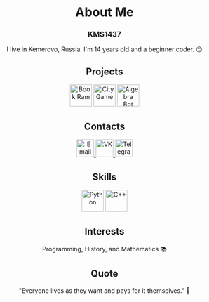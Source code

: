 <div align="center">
  <h1>About Me</h1>
  <h3>KMS1437</h3>
  <p>I live in Kemerovo, Russia. I'm 14 years old and a beginner coder. 😊</p>
</div>

<div align="center">
  <h2>Projects</h2>
  <a href="https://github.com/KMS1437/unicum/tree/main/projects/Книжный%20Баран">
    <img src="https://upload.wikimedia.org/wikipedia/commons/thumb/2/29/Noto_Emoji_v2.034_1f40f.svg/1200px-Noto_Emoji_v2.034_1f40f.svg.png" alt="Book Ram" width=50/>
  </a>
  <a href="https://github.com/KMS1437/unicum/tree/main/projects/Города">
    <img src="https://upload.wikimedia.org/wikipedia/commons/thumb/a/ac/Noto_Emoji_Oreo_1f303.svg/640px-Noto_Emoji_Oreo_1f303.svg.png" alt="City Game" width=50/>
  </a>
  <a href="https://github.com/KMS1437/mini-projects/tree/main/botstg/drobi">
    <img src="https://upload.wikimedia.org/wikipedia/commons/thumb/8/81/Noto_Emoji_Pie_1f916.svg/1024px-Noto_Emoji_Pie_1f916.svg.png" alt="Algebra Bot" width=50/>
  </a>
</div>

<div align="center">
  <h2>Contacts</h2>
  <a href="mailto:kamozin.mikhail@mail.ru">
    <img src="https://hstock.s3.eu-central-1.amazonaws.com/images/products/5313/2662c443-5c22-4b47-a1ce-3a30fe203804-800.png" alt="Email" width=40/>
  </a>
  <a href="https://vk.com/mkkamozin">
    <img src="https://www.mgutu-vf.ru/img/vk_1.png" alt="VK" width=40/>
  </a>
  <a href="https://t.me/misakamozin">
    <img src="https://cdn.freebiesupply.com/logos/large/2x/telegram-logo-png-transparent.png" alt="Telegram" width=40/>
  </a>
</div>

<div align="center">
  <h2>Skills</h2>
  <img src="https://cdn.jsdelivr.net/gh/devicons/devicon@latest/icons/python/python-original.svg" title="Python" width="50"/>
  <img src="https://www.shareicon.net/download/2016/06/19/603904_cplusplus_512x512.png" title="C++" width="50"/>
</div>

<div align="center">
  <h2>Interests</h2>
  <p>Programming, History, and Mathematics 📚</p>
</div>

<div align="center">
  <h2>Quote</h2>
  <p>"Everyone lives as they want and pays for it themselves." 💭</p>
</div>
